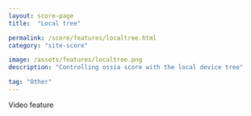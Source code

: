 ```yaml
---
layout: score-page
title:  "Local tree"

permalink: /score/features/localtree.html
category: "site-score"

image: /assets/features/localtree.png
description: "Controlling ossia score with the local device tree"

tag: "Other"
---
```


Video feature

